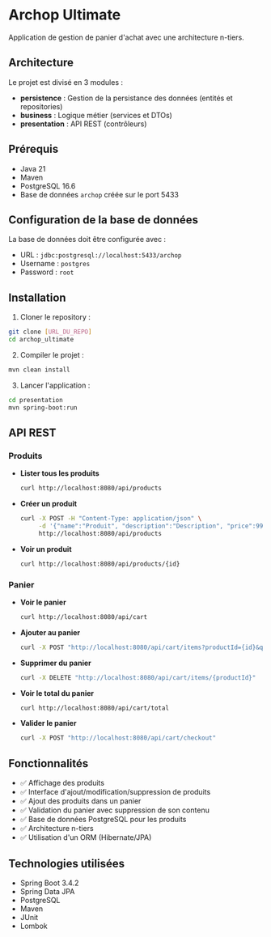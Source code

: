 # Archop Ultimate

Application de gestion de panier d'achat avec une architecture n-tiers.

## Architecture

Le projet est divisé en 3 modules :

- **persistence** : Gestion de la persistance des données (entités et repositories)
- **business** : Logique métier (services et DTOs)
- **presentation** : API REST (contrôleurs)

## Prérequis

- Java 21
- Maven
- PostgreSQL 16.6
- Base de données `archop` créée sur le port 5433

## Configuration de la base de données

La base de données doit être configurée avec :
- URL : `jdbc:postgresql://localhost:5433/archop`
- Username : `postgres`
- Password : `root`

## Installation

1. Cloner le repository :
```bash
git clone [URL_DU_REPO]
cd archop_ultimate
```

2. Compiler le projet :
```bash
mvn clean install
```

3. Lancer l'application :
```bash
cd presentation
mvn spring-boot:run
```

## API REST

### Produits

- **Lister tous les produits**
  ```bash
  curl http://localhost:8080/api/products
  ```

- **Créer un produit**
  ```bash
  curl -X POST -H "Content-Type: application/json" \
       -d '{"name":"Produit", "description":"Description", "price":99.99}' \
       http://localhost:8080/api/products
  ```

- **Voir un produit**
  ```bash
  curl http://localhost:8080/api/products/{id}
  ```

### Panier

- **Voir le panier**
  ```bash
  curl http://localhost:8080/api/cart
  ```

- **Ajouter au panier**
  ```bash
  curl -X POST "http://localhost:8080/api/cart/items?productId={id}&quantity={quantité}"
  ```

- **Supprimer du panier**
  ```bash
  curl -X DELETE "http://localhost:8080/api/cart/items/{productId}"
  ```

- **Voir le total du panier**
  ```bash
  curl http://localhost:8080/api/cart/total
  ```

- **Valider le panier**
  ```bash
  curl -X POST "http://localhost:8080/api/cart/checkout"
  ```

## Fonctionnalités

- ✅ Affichage des produits
- ✅ Interface d'ajout/modification/suppression de produits
- ✅ Ajout des produits dans un panier
- ✅ Validation du panier avec suppression de son contenu
- ✅ Base de données PostgreSQL pour les produits
- ✅ Architecture n-tiers
- ✅ Utilisation d'un ORM (Hibernate/JPA)

## Technologies utilisées

- Spring Boot 3.4.2
- Spring Data JPA
- PostgreSQL
- Maven
- JUnit
- Lombok